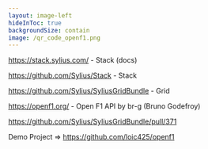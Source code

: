 ```yaml
---
layout: image-left
hideInToc: true
backgroundSize: contain
image: /qr_code_openf1.png
---
```


https://stack.sylius.com/ - Stack (docs)

https://github.com/Sylius/Stack  - Stack 

https://github.com/Sylius/SyliusGridBundle  - Grid

https://openf1.org/ - Open F1 API by br-g (Bruno Godefroy)

https://github.com/Sylius/SyliusGridBundle/pull/371

Demo Project => https://github.com/loic425/openf1 